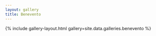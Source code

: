 ```yaml
---
layout: gallery
title: Benevento
---
```


{% include gallery-layout.html gallery=site.data.galleries.benevento %}
